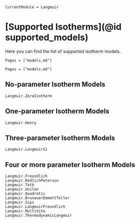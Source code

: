 ```@meta
CurrentModule = Langmuir
```

# [Supported Isotherms](@id supported_models)

Here you can find the list of supported isotherm models.

```@contents
Pages = ["models.md"]
```

```@index
Pages = ["models.md"]
```

## No-parameter Isotherm Models
```@docs
Langmuir.ZeroIsotherm
```

## One-parameter Isotherm Models

```@docs
Langmuir.Henry
```

## Three-parameter Isotherm Models

```@docs
Langmuir.LangmuirS1
```

## Four or more parameter Isotherm Models

```@docs
Langmuir.Freundlich
Langmuir.RedlichPeterson
Langmuir.Toth
Langmuir.Unilan
Langmuir.Quadratic
Langmuir.BrunauerEmmettTeller
Langmuir.Sips
Langmuir.LangmuirFreundlich
Langmuir.MultiSite
Langmuir.ThermodynamicLangmuir
```



